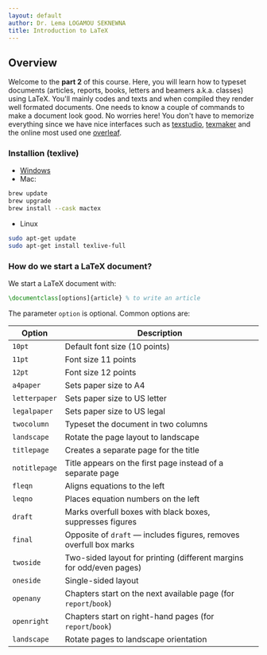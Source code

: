 ```yaml
---
layout: default
author: Dr. Lema LOGAMOU SEKNEWNA
title: Introduction to LaTeX
---
```



## Overview

Welcome to the **part 2** of this course. Here, you will learn how to typeset documents (articles, reports, books, letters and beamers a.k.a. classes) using LaTeX. You'll mainly codes and texts and when compiled they render well formated documents. One needs to know a couple of commands to make a document look good. No worries here! You don't have to memorize everything since we have nice interfaces such as [texstudio](https://www.texstudio.org/), [texmaker](https://www.xm1math.net/texmaker/download.html) and the online most used one [overleaf](https://overleaf.com).


### Installion (texlive)

* [Windows](https://mirror.ctan.org/systems/texlive/tlnet/install-tl-windows.exe)
* Mac: 
```bash
brew update
brew upgrade
brew install --cask mactex
```
* Linux
```bash
sudo apt-get update
sudo apt-get install texlive-full
```

### How do we start a LaTeX document?

We start a LaTeX document with:

```latex
\documentclass[options]{article} % to write an article
```

The parameter `option` is optional. Common options are:

|Option       |Description                                                                 |
|--------------|-----------------------------------------------------------------------------|
| `10pt`       | Default font size (10 points)                                               |
| `11pt`       | Font size 11 points                                                         |
| `12pt`       | Font size 12 points                                                         |
| `a4paper`    | Sets paper size to A4                                                       |
| `letterpaper`| Sets paper size to US letter                                                |
| `legalpaper` | Sets paper size to US legal                                                 |
| `twocolumn`  | Typeset the document in two columns                                         |
| `landscape`  | Rotate the page layout to landscape                                         |
| `titlepage`  | Creates a separate page for the title                                       |
| `notitlepage`| Title appears on the first page instead of a separate page                  |
| `fleqn`      | Aligns equations to the left                                               |
| `leqno`      | Places equation numbers on the left                                         |
| `draft`      | Marks overfull boxes with black boxes, suppresses figures                   |
| `final`      | Opposite of `draft` — includes figures, removes overfull box marks          |
| `twoside`    | Two-sided layout for printing (different margins for odd/even pages)       |
| `oneside`    | Single-sided layout                                                         |
| `openany`    | Chapters start on the next available page (for `report`/`book`)            |
| `openright`  | Chapters start on right-hand pages (for `report`/`book`)                   |
| `landscape`  | Rotate pages to landscape orientation                                       |

